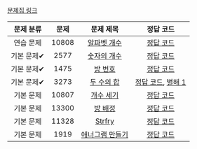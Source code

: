 [문제집 링크](https://www.acmicpc.net/workbook/view/7307)

| 문제 분류 | 문제 | 문제 제목 | 정답 코드 |
| :--: | :--: | :--: | :--: |
| 연습 문제 | 10808 | [알파벳 개수](https://www.acmicpc.net/problem/10808) | [정답 코드](../0x03/solutions/10808.cpp) |
| 기본 문제✔ | 2577 | [숫자의 개수](https://www.acmicpc.net/problem/2577) | [정답 코드](../0x03/solutions/2577.cpp) |
| 기본 문제✔ | 1475 | [방 번호](https://www.acmicpc.net/problem/1475) | [정답 코드](../0x03/solutions/1475.cpp) |
| 기본 문제✔ | 3273 | [두 수의 합](https://www.acmicpc.net/problem/3273) | [정답 코드](../0x03/solutions/3273.cpp), [별해 1](../0x03/solutions/3273_1.cpp) |
| 기본 문제 | 10807 | [개수 세기](https://www.acmicpc.net/problem/10807) | [정답 코드](../0x03/solutions/10807.cpp) |
| 기본 문제 | 13300 | [방 배정](https://www.acmicpc.net/problem/13300) | [정답 코드](../0x03/solutions/13300.cpp) |
| 기본 문제 | 11328 | [Strfry](https://www.acmicpc.net/problem/11328) | [정답 코드](../0x03/solutions/11328.cpp) |
| 기본 문제 | 1919 | [애너그램 만들기](https://www.acmicpc.net/problem/1919) | [정답 코드](../0x03/solutions/1919.cpp) |
